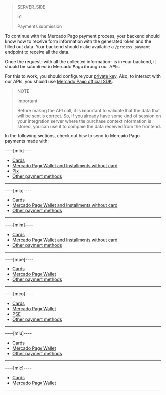 > SERVER_SIDE
>
> h1
>
> Payments submission

To continue with the Mercado Pago payment process, your backend should know how to receive form information with the generated token and the filled out data. Your backend should make available a `/process_payment` endpoint to receive all the data.

Once the request –with all the collected information– is in your backend, it should be submitted to Mercado Pago through our APIs.  

For this to work, you should configure your [private key](/developers/en/guides/additional-content/your-integrations/credentials). Also, to interact with our APIs, you should use [Mercado Pago official SDK](/developers/en/docs/sdks-library/landing).

> NOTE
> 
> Important
>
> Before making the API call, it is important to validate that the data that will be sent is correct. So, if you already have some kind of session on your integration server where the purchase context information is stored, you can use it to compare the data received from the frontend.

In the following sections, check out how to send to Mercado Pago payments made with:

----[mlb]----
* [Cards](/developers/en/docs/checkout-bricks/payment-brick/payment-submission/cards)
* [Mercado Pago Wallet and Installments without card](/developers/en/docs/checkout-bricks/payment-brick/payment-submission/wallet-credits)
* [Pix](/developers/en/docs/checkout-bricks/payment-brick/payment-submission/pix)
* [Other payment methods](/developers/en/docs/checkout-bricks/payment-brick/payment-submission/other-payment-methods/brasil)

------------
----[mla]----
* [Cards](/developers/en/docs/checkout-bricks/payment-brick/payment-submission/cards)
* [Mercado Pago Wallet and Installments without card](/developers/en/docs/checkout-bricks/payment-brick/payment-submission/wallet-credits)
* [Other payment methods](/developers/en/docs/checkout-bricks/payment-brick/payment-submission/other-payment-methods/argentina)

------------
----[mlm]----
* [Cards](/developers/en/docs/checkout-bricks/payment-brick/payment-submission/cards)
* [Mercado Pago Wallet and Installments without card](/developers/en/docs/checkout-bricks/payment-brick/payment-submission/wallet-credits)
* [Other payment methods](/developers/en/docs/checkout-bricks/payment-brick/payment-submission/other-payment-methods/mexico)

------------
----[mpe]----
* [Cards](/developers/en/docs/checkout-bricks/payment-brick/payment-submission/cards)
* [Mercado Pago Wallet](/developers/en/docs/checkout-bricks/payment-brick/payment-submission/wallet)
* [Other payment methods](/developers/en/docs/checkout-bricks/payment-brick/payment-submission/other-payment-methods/peru)

------------
----[mco]----
* [Cards](/developers/en/docs/checkout-bricks/payment-brick/payment-submission/cards)
* [Mercado Pago Wallet](/developers/en/docs/checkout-bricks/payment-brick/payment-submission/wallet)
* [PSE](/developers/en/docs/checkout-bricks/payment-brick/payment-submission/pse)
* [Other payment methods](/developers/en/docs/checkout-bricks/payment-brick/payment-submission/other-payment-methods/colombia)

------------
----[mlu]----
* [Cards](/developers/en/docs/checkout-bricks/payment-brick/payment-submission/cards)
* [Mercado Pago Wallet](/developers/en/docs/checkout-bricks/payment-brick/payment-submission/wallet)
* [Other payment methods](/developers/en/docs/checkout-bricks/payment-brick/payment-submission/other-payment-methods/uruguay)

------------
----[mlc]----
* [Cards](/developers/en/docs/checkout-bricks/payment-brick/payment-submission/cards)
* [Mercado Pago Wallet](/developers/en/docs/checkout-bricks/payment-brick/payment-submission/wallet)

------------